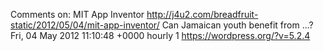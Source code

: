 Comments on: MIT App Inventor http://j4u2.com/breadfruit-static/2012/05/04/mit-app-inventor/ Can Jamaican youth benefit from ...? Fri, 04 May 2012 11:10:48 +0000  hourly   1  https://wordpress.org/?v=5.2.4